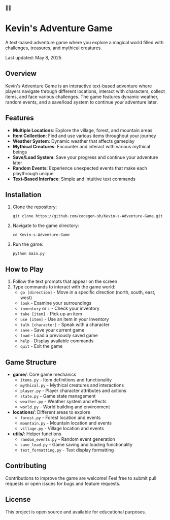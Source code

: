 🌈🌈
# Kevin's Adventure Game

A text-based adventure game where you explore a magical world filled with challenges, treasures, and mythical creatures.

Last updated: May 8, 2025

## Overview

Kevin's Adventure Game is an interactive text-based adventure where players navigate through different locations, interact with characters, collect items, and face various challenges. The game features dynamic weather, random events, and a save/load system to continue your adventure later.

## Features

- **Multiple Locations**: Explore the village, forest, and mountain areas
- **Item Collection**: Find and use various items throughout your journey
- **Weather System**: Dynamic weather that affects gameplay
- **Mythical Creatures**: Encounter and interact with various mythical beings
- **Save/Load System**: Save your progress and continue your adventure later
- **Random Events**: Experience unexpected events that make each playthrough unique
- **Text-Based Interface**: Simple and intuitive text commands

## Installation

1. Clone the repository:
   ```
   git clone https://github.com/codegen-sh/Kevin-s-Adventure-Game.git
   ```

2. Navigate to the game directory:
   ```
   cd Kevin-s-Adventure-Game
   ```

3. Run the game:
   ```
   python main.py
   ```

## How to Play

1. Follow the text prompts that appear on the screen
2. Type commands to interact with the game world:
   - `go [direction]` - Move in a specific direction (north, south, east, west)
   - `look` - Examine your surroundings
   - `inventory` or `i` - Check your inventory
   - `take [item]` - Pick up an item
   - `use [item]` - Use an item in your inventory
   - `talk [character]` - Speak with a character
   - `save` - Save your current game
   - `load` - Load a previously saved game
   - `help` - Display available commands
   - `quit` - Exit the game

## Game Structure

- **game/**: Core game mechanics
  - `items.py` - Item definitions and functionality
  - `mythical.py` - Mythical creatures and interactions
  - `player.py` - Player character attributes and actions
  - `state.py` - Game state management
  - `weather.py` - Weather system and effects
  - `world.py` - World building and environment
- **locations/**: Different areas to explore
  - `forest.py` - Forest location and events
  - `mountain.py` - Mountain location and events
  - `village.py` - Village location and events
- **utils/**: Helper functions
  - `random_events.py` - Random event generation
  - `save_load.py` - Game saving and loading functionality
  - `text_formatting.py` - Text display formatting

## Contributing

Contributions to improve the game are welcome! Feel free to submit pull requests or open issues for bugs and feature requests.

## License

This project is open source and available for educational purposes.

